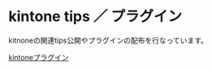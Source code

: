 kintone tips ／ プラグイン
======================
kitnoneの関連tips公開やプラグインの配布を行なっています。  
  
[kintoneプラグイン](plugin/)